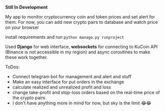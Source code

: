 **Still In Development**

My app to monitor cryptocurrency coin and token prices and set alert for them.
For now, you can add new crypto pairs to database and watch price on your browser

install requirements and run `python manage.py runproject`

Used **Django** for web interface, **websockets** for connecting to KuCoin API (Binance is not accessible in my region) and async coroutines to make these work together.

ToDos:
  - Connect telegram bot for management and alert and stuff
  - Make an easy interface for put orders in the exchange
  - calculate realized and unrealized profit and loss
  - change take-profit and stop-loss orders based on the real-time price of the crypto pairs
  - I don't have anything more in mind for now, but sky is the limit 😂😂
